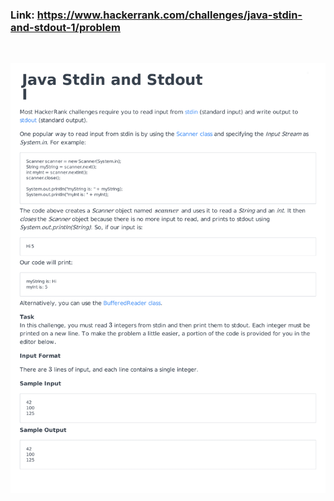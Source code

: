 ### Link: https://www.hackerrank.com/challenges/java-stdin-and-stdout-1/problem

&nbsp;

![](java-stdin-and-stdout-1-English-1.png)

